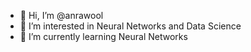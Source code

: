 - 👋 Hi, I’m @anrawool
- 👀 I’m interested in Neural Networks and Data Science
- 🌱 I’m currently learning Neural Networks

<!---
anrawool/anrawool is a ✨ special ✨ repository because its `README.md` (this file) appears on your GitHub profile.
You can click the Preview link to take a look at your changes.
--->
